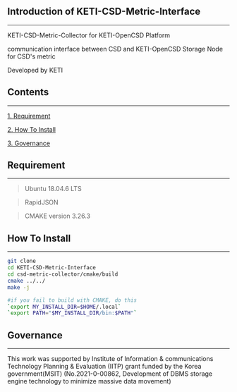 ## Introduction of KETI-CSD-Metric-Interface
-------------
KETI-CSD-Metric-Collector for KETI-OpenCSD Platform

communication interface between CSD and KETI-OpenCSD Storage Node for CSD's metric

Developed by KETI

## Contents
-------------
[1. Requirement](#requirement)

[2. How To Install](#How-To-Install)

[3. Governance](#governance)

## Requirement
-------------
>   Ubuntu 18.04.6 LTS

>   RapidJSON

>   CMAKE version 3.26.3

## How To Install
-------------
```bash
git clone 
cd KETI-CSD-Metric-Interface
cd csd-metric-collector/cmake/build
cmake ../../
make -j

#if you fail to build with CMAKE, do this
`export MY_INSTALL_DIR=$HOME/.local`
`export PATH="$MY_INSTALL_DIR/bin:$PATH"`
```

## Governance
-------------
This work was supported by Institute of Information & communications Technology Planning & Evaluation (IITP) grant funded by the Korea government(MSIT) (No.2021-0-00862, Development of DBMS storage engine technology to minimize massive data movement)
